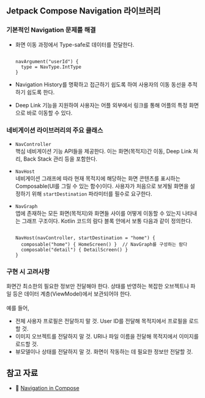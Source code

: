 ## Jetpack Compose Navigation 라이브러리

### 기본적인 Navigation 문제를 해결
- 화면 이동 과정에서 Type-safe로 데이터를 전달한다.
  
  <pre><code>
  navArgument("userId") {
    type = NavType.IntType
  }
  </code></pre>
- Navigation History를 명확하고 접근하기 쉽도록 하여 사용자의 이동 동선을 추적하기 쉽도록 한다.
- Deep Link 기능을 지원하여 사용자는 어플 외부에서 링크를 통해 어플의 특정 화면으로 바로 이동할 수 있다.

### 네비게이션 라이브러리의 주요 클래스
- `NavController`<br>
  핵심 네비게이션 기능 API들을 제공한다. 이는 화면(목적지)간 이동, Deep Link 처리, Back Stack 관리 등을 포함한다.
- `NavHost`<br>
  네비게이션 그래프에 따라 현재 목적지에 해당하는 화면 콘텐츠를 표시하는 Composable(UI를 그릴 수 있는 함수)이다.
  사용자가 처음으로 보게될 화면을 설정하기 위해 `startDestination` 파라미터를 필수로 요구한다.
- `NavGraph`<br>
  앱에 존재하는 모든 화면(목적지)와 화면들 사이를 어떻게 이동할 수 있는지 나타내는 그래프 구조이다.
  Kotlin 코드의 람다 블록 안에서 보통 다음과 같이 정의한다.
  
  <pre><code>
  NavHost(navController, startDestination = "home") {
    composable("home") { HomeScreen() }  // NavGraph를 구성하는 람다
    composable("detail") { DetailScreen() }
  }
  </code></pre> 

### 구현 시 고려사항
화면간 최소한의 필요한 정보만 전달해야 한다. 상태를 반영하는 복잡한 오브젝트나 파일 등은 데이터 계층(ViewModel)에서 보관되어야 한다.<br><br>
예를 들어,
- 전체 사용자 프로필은 전달하지 말 것. User ID를 전달해 목적지에서 프로필을 로드할 것.
- 이미지 오브젝트를 전달하지 말 것. URI나 파일 이름을 전달해 목적지에서 이미지를 로드할 것.
- 뷰모델이나 상태를 전달하지 말 것. 화면이 작동하는 데 필요한 정보만 전달할 것.

## 참고 자료
- 🧩 [Navigation in Compose](https://www.jetbrains.com/help/kotlin-multiplatform-dev/compose-navigation.html)
